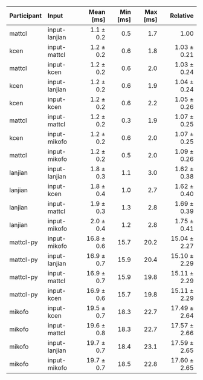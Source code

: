| Participant | Input | Mean [ms] | Min [ms] | Max [ms] | Relative |
|:---|:---|---:|---:|---:|---:|
| mattcl | input-lanjian | 1.1 ± 0.2 | 0.5 | 1.7 | 1.00 |
| kcen | input-mattcl | 1.2 ± 0.2 | 0.6 | 1.8 | 1.03 ± 0.21 |
| mattcl | input-kcen | 1.2 ± 0.2 | 0.6 | 2.0 | 1.03 ± 0.24 |
| kcen | input-lanjian | 1.2 ± 0.2 | 0.6 | 1.9 | 1.04 ± 0.24 |
| kcen | input-kcen | 1.2 ± 0.2 | 0.6 | 2.2 | 1.05 ± 0.26 |
| mattcl | input-mattcl | 1.2 ± 0.2 | 0.3 | 1.9 | 1.07 ± 0.25 |
| kcen | input-mikofo | 1.2 ± 0.2 | 0.6 | 2.0 | 1.07 ± 0.25 |
| mattcl | input-mikofo | 1.2 ± 0.2 | 0.5 | 2.0 | 1.09 ± 0.26 |
| lanjian | input-lanjian | 1.8 ± 0.3 | 1.1 | 3.0 | 1.62 ± 0.38 |
| lanjian | input-kcen | 1.8 ± 0.4 | 1.0 | 2.7 | 1.62 ± 0.40 |
| lanjian | input-mattcl | 1.9 ± 0.3 | 1.3 | 2.8 | 1.69 ± 0.39 |
| lanjian | input-mikofo | 2.0 ± 0.4 | 1.2 | 2.8 | 1.75 ± 0.41 |
| mattcl-py | input-mikofo | 16.8 ± 0.6 | 15.7 | 20.2 | 15.04 ± 2.27 |
| mattcl-py | input-lanjian | 16.9 ± 0.7 | 15.9 | 20.4 | 15.10 ± 2.29 |
| mattcl-py | input-mattcl | 16.9 ± 0.7 | 15.9 | 19.8 | 15.11 ± 2.29 |
| mattcl-py | input-kcen | 16.9 ± 0.6 | 15.7 | 19.8 | 15.11 ± 2.29 |
| mikofo | input-kcen | 19.5 ± 0.7 | 18.3 | 22.7 | 17.49 ± 2.64 |
| mikofo | input-mattcl | 19.6 ± 0.8 | 18.3 | 22.7 | 17.57 ± 2.66 |
| mikofo | input-lanjian | 19.7 ± 0.7 | 18.4 | 23.1 | 17.59 ± 2.65 |
| mikofo | input-mikofo | 19.7 ± 0.7 | 18.5 | 22.8 | 17.60 ± 2.65 |

